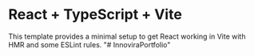 # React + TypeScript + Vite

This template provides a minimal setup to get React working in Vite with HMR and some ESLint rules.
"# InnoviraPortfolio" 
